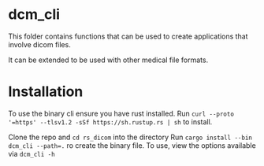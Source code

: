 # dcm_cli

This folder contains functions that can be used to 
create applications that involve dicom files.

It can be extended to be used with other medical file formats.

# Installation

To use the binary cli ensure you have rust installed.
Run `curl --proto '=https' --tlsv1.2 -sSf https://sh.rustup.rs | sh` to install.

Clone the repo and `cd rs_dicom` into the directory
Run `cargo install --bin dcm_cli --path=.` ro create the binary file.
To use, view the options available via
`dcm_cli -h`

